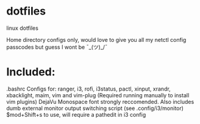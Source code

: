 # dotfiles
linux dotfiles

Home directory configs only, would love to give you all my netctl config passcodes but guess I wont be ¯\_(ツ)_/¯
# Included:
.bashrc
Configs for:
ranger,
i3,
rofi,
i3status,
pactl,
xinput,
xrandr,
xbacklight,
maim,
vim and
vim-plug (Required running manually to install vim plugins)
DejaVu Monospace font strongly reccomended.
Also includes dumb external monitor output switching script (see .config/i3/monitor) $mod+Shift+s to use, will require a pathedit in i3 config

